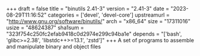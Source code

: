 +++
draft = false
title = "binutils 2.41-3"
version = "2.41-3"
date = "2023-08-29T11:16:52"
categories = ['devel', 'devel-core']
upstreamurl = "http://www.gnu.org/software/binutils/"
arch = "x86_64"
size = "17311016"
usize = "48624387"
sha1sum = "323f754c250fc2efab9418c0d2974e299c94ba1e"
depends = "['bash', 'glibc>=2.38', 'libstdc++>=13.1', 'zstd']"
+++
A set of programs to assemble and manipulate binary and object files